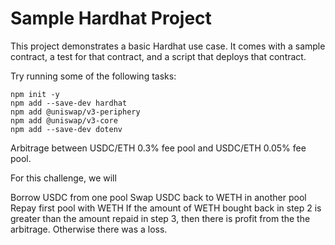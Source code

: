 # Sample Hardhat Project

This project demonstrates a basic Hardhat use case. It comes with a sample contract, a test for that contract, and a script that deploys that contract.

Try running some of the following tasks:

```shell
npm init -y
npm add --save-dev hardhat
npm add @uniswap/v3-periphery
npm add @uniswap/v3-core
npm add --save-dev dotenv

```

Arbitrage between USDC/ETH 0.3% fee pool and USDC/ETH 0.05% fee pool.

For this challenge, we will

Borrow USDC from one pool
Swap USDC back to WETH in another pool
Repay first pool with WETH
If the amount of WETH bought back in step 2 is greater than the amount repaid in step 3, then there is profit from the the arbitrage. Otherwise there was a loss.
